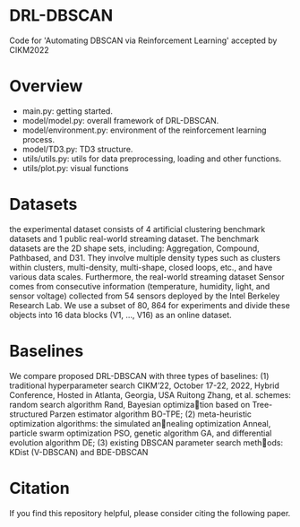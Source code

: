 # DRL-DBSCAN
Code for 'Automating DBSCAN via Reinforcement Learning' accepted by CIKM2022

# Overview
- main.py: getting started.
- model/model.py: overall framework of DRL-DBSCAN.
- model/environment.py: environment of the reinforcement learning process.
- model/TD3.py: TD3 structure.
- utils/utils.py: utils for data preprocessing, loading and other functions.
- utils/plot.py: visual functions

# Datasets
the experimental dataset
consists of 4 artificial clustering benchmark datasets and 1 public real-world streaming dataset. 
The benchmark datasets are the 2D shape sets, including: Aggregation, Compound, Pathbased, and D31. 
They involve multiple density types such as clusters within clusters, multi-density, multi-shape,
closed loops, etc., and have various data scales. Furthermore, the real-world streaming dataset Sensor comes from consecutive
information (temperature, humidity, light, and sensor voltage) collected from 54 sensors deployed by the Intel Berkeley Research Lab.
We use a subset of 80, 864 for experiments and divide these objects
into 16 data blocks (V1, ..., V16) as an online dataset.

# Baselines
We compare proposed DRL-DBSCAN
with three types of baselines: (1) traditional hyperparameter search
CIKM’22, October 17-22, 2022, Hybrid Conference, Hosted in Atlanta, Georgia, USA Ruitong Zhang, et al.
schemes: random search algorithm Rand, Bayesian optimization based on Tree-structured Parzen estimator algorithm BO-TPE;
 (2) meta-heuristic optimization algorithms: the simulated annealing optimization Anneal, particle swarm optimization
PSO, genetic algorithm GA, and differential evolution
algorithm DE; (3) existing DBSCAN parameter search methods: KDist (V-DBSCAN) and BDE-DBSCAN

# Citation
If you find this repository helpful, please consider citing the following paper.
